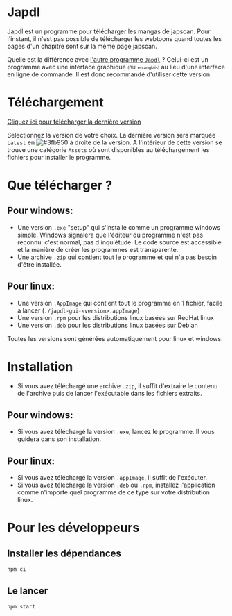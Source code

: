 # Japdl
Japdl est un programme pour télécharger les mangas de japscan. Pour l'instant, il n'est pas possible de télécharger les webtoons quand toutes les pages d'un chapitre sont sur la même page japscan.

Quelle est la différence avec [l'autre programme `Japdl`](https://github.com/Seysa/japdl) ? Celui-ci est un programme avec une interface graphique <small><small>(GUI en anglais)</small></small> au lieu d'une interface en ligne de commande. Il est donc recommandé d'utiliser cette version.

# Téléchargement
[Cliquez ici pour télécharger la dernière version](https://github.com/Seysa/japdl-gui/releases "Dernière version")

Selectionnez la version de votre choix. La dernière version sera marquée `Latest` en ![#3fb950](https://via.placeholder.com/15/3fb950/000000?text=+) à droite de la version.
A l'intérieur de cette version se trouve une catégorie `Assets` où sont disponibles au téléchargement les fichiers pour installer le programme.
# Que télécharger ?
## Pour windows:
- Une version `.exe` "setup" qui s'installe comme un programme windows simple. Windows signalera que l'éditeur du programme n'est pas reconnu: c'est normal, pas d'inquiétude. Le code source est accessible et la manière de créer les programmes est transparente.
-  Une archive `.zip` qui contient tout le programme et qui n'a pas besoin d'être installée.

## Pour linux:
- Une version `.AppImage` qui contient tout le programme en 1 fichier, facile à lancer (```./japdl-gui-<version>.appImage```)
- Une version `.rpm` pour les distributions linux basées sur RedHat linux
- Une version `.deb` pour les distributions linux basées sur Debian

Toutes les versions sont générées automatiquement pour linux et windows.

# Installation

- Si vous avez téléchargé une archive `.zip`, il suffit d'extraire le contenu de l'archive puis de lancer l'exécutable dans les fichiers extraits.
## Pour windows:
- Si vous avez téléchargé la version `.exe`, lancez le programme. Il vous guidera dans son installation.
## Pour linux:
- Si vous avez téléchargé la version `.appImage`, il suffit de l'exécuter.
- Si vous avez téléchargé la version `.deb` ou `.rpm`, installez l'application comme n'importe quel programme de ce type sur votre distribution linux.
# Pour les développeurs
## Installer les dépendances
```
npm ci
```
## Le lancer
```
npm start
```